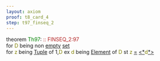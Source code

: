 ```yaml
---
layout: axiom
proof: t8_card_4
step: t97_finseq_2
---
```


<div class="mizar">
<div><span class="kw">theorem </span><span class="lab"><font color="Green" title="E63">Th97</font></span>: <a NAME="T97"><span class="comment"><font color="firebrick">:: FINSEQ_2:97</font></span><br/></a><div class="add"> for <font color="Olive" title="b1">D</font> being   non  <a href="http://grid01.ciirc.cvut.cz/~mptp/7.13.01_4.181.1147/html/xboole_0.html#V1" title="XBOOLE_0:attr.1">empty</a>   <a href="http://grid01.ciirc.cvut.cz/~mptp/7.13.01_4.181.1147/html/hidden.html#M1" title="HIDDEN:mode.1">set</a> <br/>  for <font color="Olive" title="b2">z</font> being   <a href="http://grid01.ciirc.cvut.cz/~mptp/7.13.01_4.181.1147/html/finseq_2.html#NM3" title="FINSEQ_2:NM.3">Tuple</a> of 1,<font color="Olive" title="b1">D</font>  ex <font color="Olive" title="b3">d</font> being    <a href="http://grid01.ciirc.cvut.cz/~mptp/7.13.01_4.181.1147/html/subset_1.html#M1" title="SUBSET_1:mode.1">Element</a> of <font color="Olive" title="b1">D</font> st <font color="Olive" title="b2">z</font> <a href="http://grid01.ciirc.cvut.cz/~mptp/7.13.01_4.181.1147/html/hidden.html#R1" title="HIDDEN:pred.1">=</a> <span class="p1"><a href="http://grid01.ciirc.cvut.cz/~mptp/7.13.01_4.181.1147/html/finseq_1.html#K12" title="FINSEQ_1:func.12">&lt;*</a><span class="default"><font color="Olive" title="b3">d</font></span><a href="http://grid01.ciirc.cvut.cz/~mptp/7.13.01_4.181.1147/html/finseq_1.html#K12" title="FINSEQ_1:func.12">*&gt;</a></span></div></div>
</div>
